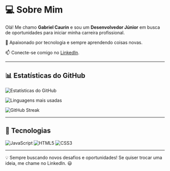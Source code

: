 # 💻 Sobre Mim
Olá! Me chamo **Gabriel Caurin** e sou um **Desenvolvedor Júnior** em busca de oportunidades para iniciar minha carreira profissional.

🚀 Apaixonado por tecnologia e sempre aprendendo coisas novas.

📫 Conecte-se comigo no [LinkedIn](www.linkedin.com/in/gabrielcaurin).

---

## 📊 Estatísticas do GitHub

![Estatísticas do GitHub](https://github-readme-stats.vercel.app/api?username=gbcaurin&show_icons=true&theme=dark)

![Linguagens mais usadas](https://github-readme-stats.vercel.app/api/top-langs/?username=gbcaurin&layout=compact&theme=dark)

![GitHub Streak](https://streak-stats.demolab.com/?user=gbcaurin&theme=dark)

---

## 🚀 Tecnologias
![JavaScript](https://img.shields.io/badge/JavaScript-F7DF1E?style=for-the-badge&logo=javascript&logoColor=black)
![HTML5](https://img.shields.io/badge/HTML5-E34F26?style=for-the-badge&logo=html5&logoColor=white)
![CSS3](https://img.shields.io/badge/CSS3-1572B6?style=for-the-badge&logo=css3&logoColor=white)

---

💡 Sempre buscando novos desafios e oportunidades! Se quiser trocar uma ideia, me chame no LinkedIn. 😃
